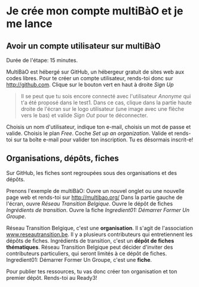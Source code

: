 # Je crée mon compte multiBàO et je me lance

## Avoir un compte utilisateur sur multiBàO

Durée de l'étape: 15 minutes.

MultiBàO est hébergé sur GitHub, un hébergeur gratuit de sites web aux codes libres.
Pour te créer un compte utilisateur, rends-toi donc sur http://github.com.
Clique sur le bouton vert en haut à droite *Sign Up*

> Il se peut que tu sois encore connecté avec l'utilisateur *Anonyme* qui t'a été proposé dans le test1.
Dans ce cas, clique dans la partie haute droite de l'écran sur le logo utilisateur (une image avec une flèche vers le bas) et valide *Sign Out* pour te déconnecter.

Choisis un nom d'utilisateur, indique ton e-mail, choisis un mot de passe et valide.
Choisis le plan *Free*. Coche *Set up an organization*. Valide et rends-toi sur ta boîte e-mail pour valider ton inscription. Tu es désormais inscrit-e!

## Organisations, dépôts, fiches

Sur GitHub, les fiches sont regroupées sous des organisations et des dépôts.

Prenons l'exemple de multiBàO:
Ouvre un nouvel onglet ou une nouvelle page web et rends-toi sur http://multibao.org/
Dans la partie gauche de l'écran, ouvre *Réseau Transition Belgique*.
Ouvre le dépôt de fiches *Ingrédients de transition*.
Ouvre la fiche *Ingredient01: Démarrer Former Un Groupe*.

Réseau Transition Belgique, c'est une **organisation**. Il s'agit de l'association www.reseautransition.be. Il y a plusieurs contributeurs qui entretiennent les dépôts de fiches.
Ingrédients de transition, c'est un **dépôt de fiches thématiques**. Réseau Transition Belgique peut décider d'inviter des contributeurs particuliers, qui seront limités à ce dépôt de fiches.
Ingredient01: Démarrer Former Un Groupe, c'est une **fiche**.

Pour publier tes ressources, tu vas donc créer ton organisation et ton premier dépôt. Rends-toi au Ready3!
